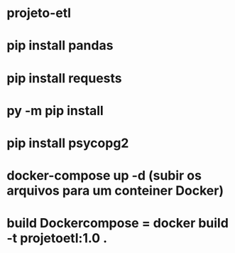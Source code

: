 # projeto-etl

# pip install pandas
# pip install requests
# py -m pip install 
# pip install psycopg2

# docker-compose up -d (subir os arquivos para um conteiner Docker)
# build Dockercompose = docker build -t projetoetl:1.0 .